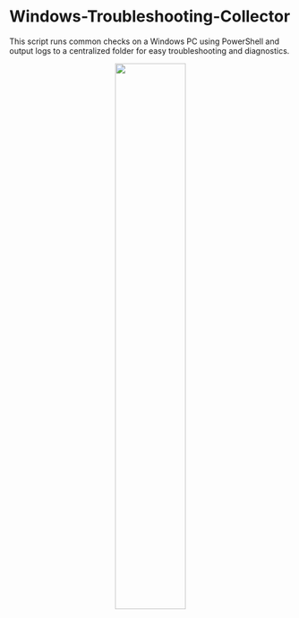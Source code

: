 # Windows-Troubleshooting-Collector
This script runs common checks on a Windows PC using PowerShell and output logs to a centralized folder for easy troubleshooting and diagnostics.

<p align="center" width="100%">
    <img width="50%" src="https://user-images.githubusercontent.com/100051569/225701282-defc2adf-5212-477a-8ace-13da01efff2c.jpg"> 
</p>
